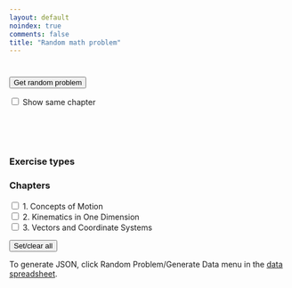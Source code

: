 ```yaml
---
layout: default
noindex: true
comments: false
title: "Random math problem"
---
```


<h1 class="RandomExercise-bookTitle"></h1>

<p>
  <button class="RandomExercise-runButton Button">Get random problem</button>
</p>

<p>
    <label><input type="checkbox" class="RandomExercise-useLastChapter" name="sameChapter" value="1"
      onchange="randomExercise.saveUserSetting()"> Show same chapter</label>
</p>

<p>
  <span class="RandomExercise-chapterTitle"></span><br>
  <span class="RandomExercise-pageNumber"></span><br>
  <span class="RandomExercise-answerPageNumber"></span><br>
  <span class="RandomExercise-problemNumber"></span>
</p>

<h3>Exercise types</h3>

<div>
  <p class='RandomExercise-execriceTypes'>
  </p>
</div>

<h3>Chapters</h3>

<div>
  <p class='RandomExercise-chapters'>
    <label><input type="checkbox" name="chapter[]" value="1"> 1. Concepts of Motion</label><br>
    <label><input type="checkbox" name="chapter[]" value="2"> 2. Kinematics in One Dimension</label><br>
    <label><input type="checkbox" name="chapter[]" value="3"> 3. Vectors and Coordinate Systems</label>
  </p>

  <button class="RandomExercise-clearChapters Button">Set/clear all</button>
</div>

<p>To generate JSON, click Random Problem/Generate Data menu in the <a href="https://docs.google.com/spreadsheets/d/1UTDs-HvaSevMtZl4CBGut9_Jg-jGsiYaHQlxzhX8S6Y/edit?usp=sharing">data spreadsheet</a>.</p>

<script src="/js/2017/random_exercise.js"></script>

<script>


var data = {"bookTitle":"Calculus, Early Transcendentals, 8E by James Stewart","chapters":[{"title":"13. Vector Functions","exercises":[{"type":"Concept check","page":953,"answerPage":1443,"first":1,"last":9,"showEvenProblems":true},{"type":"True-false quiz","page":953,"answerPage":1370,"first":1,"last":14,"showEvenProblems":false},{"type":"Exercises","page":954,"answerPage":1370,"first":1,"last":24,"showEvenProblems":false}]},{"title":"14. Partial Derivatives","exercises":[{"type":"Concept check","page":1053,"answerPage":1445,"first":1,"last":19,"showEvenProblems":true},{"type":"True-false quiz","page":1054,"answerPage":1375,"first":1,"last":12,"showEvenProblems":false},{"type":"Exercises","page":1054,"answerPage":1375,"first":1,"last":65,"showEvenProblems":false}]},{"title":"15. Multiple Integrals","exercises":[{"type":"Concept check","page":1133,"answerPage":1449,"first":1,"last":10,"showEvenProblems":true},{"type":"True-false quiz","page":1133,"answerPage":1378,"first":1,"last":9,"showEvenProblems":false},{"type":"Exercises","page":1134,"answerPage":1378,"first":1,"last":60,"showEvenProblems":false}]},{"title":"16. Vector Calculus","exercises":[{"type":"Concept check","page":1220,"answerPage":1453,"first":1,"last":16,"showEvenProblems":true},{"type":"True-false quiz","page":1220,"answerPage":1381,"first":1,"last":13,"showEvenProblems":false},{"type":"Exercises","page":1221,"answerPage":1381,"first":1,"last":41,"showEvenProblems":false}]}]}

randomExercise.init(data);

</script>
